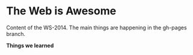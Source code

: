 The Web is Awesome
==================

Content of the WS-2014.
The main things are happening in the gh-pages branch.

**Things we learned**
